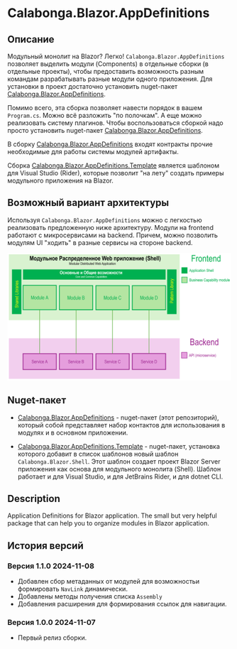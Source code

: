 ﻿# Calabonga.Blazor.AppDefinitions

## Описание

Модульный монолит на Blazor? Легко! `Calabonga.Blazor.AppDefinitions` позволяет выделить модули (Components) в отдельные сборки (в отдельные проекты), чтобы предоставить возможность разным командам разрабатывать разные модули одного приложения. Для установки в проект достаточно установить nuget-пакет [Calabonga.Blazor.AppDefinitions](https://www.nuget.org/packages/Calabonga.Blazor.AppDefinitions/).

Помимо всего, эта сборка позволяет навести порядок в вашем `Program.cs`. Можно всё разложить "по полочкам". А еще можно реализовать систему плагинов. Чтобы воспользоваться сборкой надо просто установить nuget-пакет [Calabonga.Blazor.AppDefinitions](https://www.nuget.org/packages/Calabonga.Blazor.AppDefinitions/).

В сборку [Calabonga.Blazor.AppDefinitions](https://github.com/Calabonga/Calabonga.Blazor.AppDefinitions) входят контракты прочие необходимые для работы системы модулей артифакты.

Сборка [Calabonga.Blazor.AppDefinitions.Template](https://github.com/Calabonga/Calabonga.Blazor.AppDefinitions.Template) является шаблоном для Visual Studio (Rider), которые позволит "на лету" создать примеры модульного приложения на Blazor.

## Возможный вариант архитектуры

Используя `Calabonga.Blazor.AppDefinitions` можно с легкостью реализовать предложенную ниже архитектуру. Модули на frontend работают с микросервисами на backend. Причем, можно позволить модулям UI "ходить" в разные сервисы на стороне backend.

![Proposed Frontend Architecture](whatnot/schema.png)

## Nuget-пакет

* [Calabonga.Blazor.AppDefinitions](https://www.nuget.org/packages/Calabonga.Blazor.AppDefinitions/) - nuget-пакет (этот репозиторий), который собой представляет набор контактов для использования в модулях и в основном приложении.

* [Calabonga.Blazor.AppDefinitions.Template](https://www.nuget.org/packages/Calabonga.Blazor.AppDefinitions.Template/) - nuget-пакет, установка которого добавит в список шаблонов новый шаблон `Calabonga.Blazor.Shell`. Этот шаблон создает проект Blazor Server приложения как основа для модульного монолита (Shell). Шаблон работает и для Visual Studio, и для JetBrains Rider, и для dotnet CLI.

## Description
 
Application Definitions for Blazor application. The small but very helpful package that can help you to organize modules in Blazor application.

## История версий

### Версия 1.1.0 2024-11-08

* Добавлен сбор метаданных от модулей для возможностьи формировать `NavLink` динамически.
* Добавлены методы получения списка `Assembly`
* Добавления расширения для формирования ссылок для навигации.

### Версия 1.0.0 2024-11-07

* Первый релиз сборки.